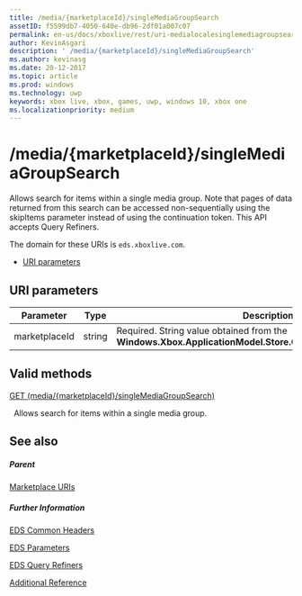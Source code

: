 ```yaml
---
title: /media/{marketplaceId}/singleMediaGroupSearch
assetID: f5599db7-4050-640e-db96-2df01a007c07
permalink: en-us/docs/xboxlive/rest/uri-medialocalesinglemediagroupsearch.html
author: KevinAsgari
description: ' /media/{marketplaceId}/singleMediaGroupSearch'
ms.author: kevinasg
ms.date: 20-12-2017
ms.topic: article
ms.prod: windows
ms.technology: uwp
keywords: xbox live, xbox, games, uwp, windows 10, xbox one
ms.localizationpriority: medium
---
```



# /media/{marketplaceId}/singleMediaGroupSearch
Allows search for items within a single media group. 
Note that pages of data returned from this search can be accessed non-sequentially using the skipItems parameter instead of using the continuation token. This API accepts Query Refiners.
 
The domain for these URIs is `eds.xboxlive.com`.
 
  * [URI parameters](#ID4EX)
 
<a id="ID4EX"></a>

 
## URI parameters
 
| Parameter| Type| Description| 
| --- | --- | --- | 
| marketplaceId| string| Required. String value obtained from the <b>Windows.Xbox.ApplicationModel.Store.Configuration.MarketplaceId</b>.| 
  
<a id="ID4EYB"></a>

 
## Valid methods

[GET (media/{marketplaceId}/singleMediaGroupSearch)](uri-medialocalesinglemediagroupsearchget.md)

&nbsp;&nbsp;Allows search for items within a single media group. 
 
<a id="ID4ECC"></a>

 
## See also
 
<a id="ID4EEC"></a>

 
##### Parent 

[Marketplace URIs](atoc-reference-marketplace.md)

  
<a id="ID4EOC"></a>

 
##### Further Information 

[EDS Common Headers](../../additional/edscommonheaders.md)

 [EDS Parameters](../../additional/edsparameters.md)

 [EDS Query Refiners](../../additional/edsqueryrefiners.md)

 [Additional Reference](../../additional/atoc-xboxlivews-reference-additional.md)

   